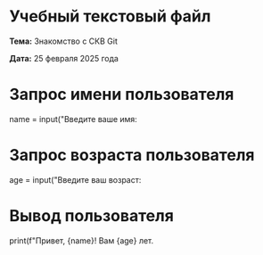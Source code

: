 # Учебный текстовый файл
**Тема:** Знакомство с СКВ Git

**Дата:** 25 февраля 2025 года

# Запрос имени пользователя
name = input("Введите ваше имя:

# Запрос возраста пользователя
age = input("Введите ваш возраст:

# Вывод пользователя
print(f"Привет, {name}! Вам {age} лет.
